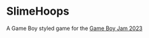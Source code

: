 # SlimeHoops
A Game Boy styled game for the [Game Boy Jam 2023](https://itch.io/jam/game-boy-game-jam-2023)
